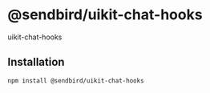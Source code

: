 # @sendbird/uikit-chat-hooks

uikit-chat-hooks

## Installation

```sh
npm install @sendbird/uikit-chat-hooks
```
